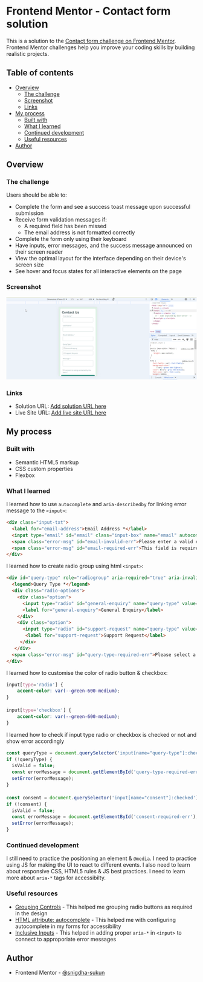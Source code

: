 # Frontend Mentor - Contact form solution

This is a solution to the [Contact form challenge on Frontend Mentor](https://www.frontendmentor.io/challenges/contact-form--G-hYlqKJj). Frontend Mentor challenges help you improve your coding skills by building realistic projects.

## Table of contents

- [Overview](#overview)
  - [The challenge](#the-challenge)
  - [Screenshot](#screenshot)
  - [Links](#links)
- [My process](#my-process)
  - [Built with](#built-with)
  - [What I learned](#what-i-learned)
  - [Continued development](#continued-development)
  - [Useful resources](#useful-resources)
- [Author](#author)

## Overview

### The challenge

Users should be able to:

- Complete the form and see a success toast message upon successful submission
- Receive form validation messages if:
  - A required field has been missed
  - The email address is not formatted correctly
- Complete the form only using their keyboard
- Have inputs, error messages, and the success message announced on their screen reader
- View the optimal layout for the interface depending on their device's screen size
- See hover and focus states for all interactive elements on the page

### Screenshot

![](./screenshot.gif)

### Links

- Solution URL: [Add solution URL here](https://github.com/snigdha-sukun/contact-form)
- Live Site URL: [Add live site URL here](https://contact-form-coral-beta.vercel.app/)

## My process

### Built with

- Semantic HTML5 markup
- CSS custom properties
- Flexbox

### What I learned

I learned how to use `autocomplete` and `aria-describedby` for linking error message to the `<input>`:

```html
<div class="input-txt">
  <label for="email-address">Email Address *</label>
  <input type="email" id="email" class="input-box" name="email" autocomplete="email" aria-invalid="true" aria-describedby="email-invalid-err email-required-err" required>
  <span class="error-msg" id="email-invalid-err">Please enter a valid email address</span>
  <span class="error-msg" id="email-required-err">This field is required</span>
</div>
```

I learned how to create radio group using  html `<input>`:

```html
<div id="query-type" role="radiogroup" aria-required="true" aria-invalid="true" aria-describedby="query-type-required-err" class="query-type">
  <legend>Query Type *</legend>
  <div class="radio-options">
    <div class="option">
      <input type="radio" id="general-enquiry" name="query-type" value="general-enquiry">
      <label for="general-enquiry">General Enquiry</label>
    </div>
    <div class="option">
      <input type="radio" id="support-request" name="query-type" value="support-request">
       <label for="support-request">Support Request</label>
     </div>
   </div>
  <span class="error-msg" id="query-type-required-err">Please select a query type</span>
</div>
```

I learned how to customise the color of radio button & checkbox:

```css
input[type='radio'] {
    accent-color: var(--green-600-medium);
}

input[type='checkbox'] {
    accent-color: var(--green-600-medium);
}
```

I learned how to check if input type radio or checkbox is checked or not and show error accordingly

```js
const queryType = document.querySelector('input[name="query-type"]:checked');
if (!queryType) {
  isValid = false;
  const errorMessage = document.getElementById('query-type-required-err');
  setError(errorMessage);
}

const consent = document.querySelector('input[name="consent"]:checked');
if (!consent) {
  isValid = false;
  const errorMessage = document.getElementById('consent-required-err');
  setError(errorMessage);
}
```

### Continued development

I still need to practice the positioning an element & `@media`. I need to practice using JS for making the UI to react to different events. I also need to learn about responsive CSS, HTML5 rules & JS best practices. I need to learn more about `aria-*` tags for accessibilty.

### Useful resources

- [Grouping Controls](https://www.w3.org/WAI/tutorials/forms/grouping/) - This helped me grouping radio buttons as required in the design
- [HTML attribute: autocomplete](https://developer.mozilla.org/en-US/docs/Web/HTML/Attributes/autocomplete) - This helped me with configuring autocomplete in my forms for accessibility
- [Inclusive Inputs](https://www.ovl.design/text/inclusive-inputs/) - This helped in adding proper `aria-*` in `<input>` to connect to approporiate error messages

## Author

- Frontend Mentor - [@snigdha-sukun](https://www.frontendmentor.io/profile/snigdha-sukun)
